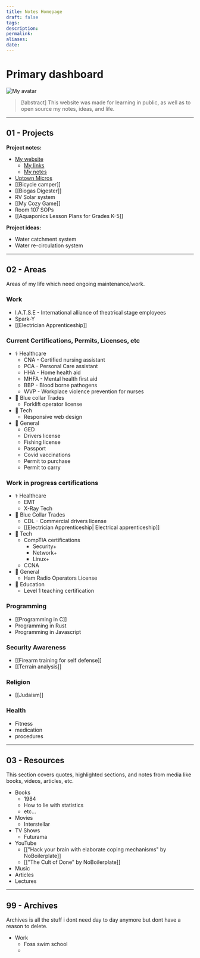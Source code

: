 ```yaml
---
title: Notes Homepage
draft: false
tags: 
description: 
permalink: 
aliases: 
date:
---
```

# Primary dashboard
![My avatar](https://avatars.githubusercontent.com/u/96098717?v=4)

>[!abstract]
>This website was made for learning in public, as well as to open source my notes, ideas, and life.







---
## 01 - Projects

**Project notes:**
- [My website](https://ALifeLivedFully.com)
	- [My links](https://Links.ALifeLivedFully.com)
	- [My notes](https://Notes.ALifeLivedFully.com)
- [Uptown Micros](https://github.com/ALifeLivedFully/Uptown-Micros)
- [[Bicycle camper]]
- [[Biogas Digester]]
- RV Solar system
- [[My Cozy Game]]
- Room 107 SOPs
- [[Aquaponics Lesson Plans for Grades K-5]]

**Project ideas:**
- Water catchment system
- Water re-circulation system

---
## 02 - Areas
Areas of my life which need ongoing maintenance/work.

### Work
- I.A.T.S.E - International alliance of theatrical stage employees
- Spark-Y
- [[Electrician Apprenticeship]]

### Current Certifications, Permits, Licenses, etc
- ⚕️ Healthcare
	 - CNA - Certified nursing assistant
	 - PCA - Personal Care assistant
	 - HHA - Home health aid
	 - MHFA - Mental health first aid
	 - BBP - Blood borne pathogens
	 - WVP - Workplace violence prevention for nurses
- 🔧 Blue collar Trades
	 - Forklift operator license
 - 🤖 Tech
	 - Responsive web design
- 🚗 General
	- GED
	- Drivers license
	- Fishing license
	- Passport
	- Covid vaccinations
	- Permit to purchase
	- Permit to carry

### Work in progress certifications
- ⚕️ Healthcare
	- EMT
	- X-Ray Tech
- 🔧 Blue Collar Trades
	- CDL - Commercial drivers license
	- [[Electrician Apprenticeship| Electrical apprenticeship]]
- 🤖 Tech
	- CompTIA certifications
		- Security+
		- Network+
		- Linux+
	- CCNA
- 🚗 General
	- Ham Radio Operators License
- 🍎 Education
	- Level 1 teaching certification

### Programming
- [[Programming in C]]
- Programming in Rust
- Programming in Javascript

### Security Awareness
- [[Firearm training for self defense]]
- [[Terrain analysis]]

### Religion
- [[Judaism]]

### Health
- Fitness
- medication
- procedures

---
## 03 - Resources
This section covers quotes, highlighted sections, and notes from media like books, videos, articles, etc. 

- Books
	- 1984
	- How to lie with statistics
	- etc...
- Movies
	- Interstellar
- TV Shows
	- Futurama
- YouTube
	- [["Hack your brain with elaborate coping mechanisms" by NoBoilerplate]]
	- [["The Cult of Done" by NoBoilerplate]]
- Music
- Articles
- Lectures

---
## 99 - Archives
Archives is all the stuff i dont need day to day anymore but dont have a reason to delete.

- Work
	- Foss swim school
	- 